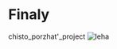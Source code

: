 # Finaly

chisto_porzhat'_project
![leha](https://user-images.githubusercontent.com/80998934/175806629-2bf507a7-98bc-4176-a223-bf7222c86004.png)
